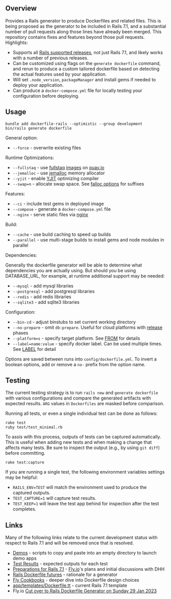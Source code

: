 ## Overview

Provides a Rails generator to produce Dockerfiles and related files.  This is being proposed as the generator to be included in Rails 7.1, and a substantial number of pull requests along those lines have already been merged.  This repository contains fixes and features beyond those pull requests.  Highlights:

  * Supports all [Rails supported releases](https://guides.rubyonrails.org/maintenance_policy.html), not just Rails 7.1, and likely works with a number of previous releases.
  * Can be customized using flags on the `generate dockerfile` command, and rerun to produce a custom tailored dockerfile based on detecting the actual features used by your application.
  * Will set `.node_version`, `packageManager` and install gems if needed to deploy your application.
  * Can produce a `docker-compose.yml` file for locally testing your configuration before deploying.

## Usage

```
bundle add dockerfile-rails --optimistic --group development
bin/rails generate dockerfile
```

General option:

* `--force` - overwrite existing files

Runtime Optimizations:

* `--fullstaq` - use [fullstaq](https://fullstaqruby.org/) [images](https://github.com/evilmartians/fullstaq-ruby-docker) on [quay.io](https://quay.io/repository/evl.ms/fullstaq-ruby?tab=tags&tag=latest)
* `--jemalloc` - use [jemalloc](https://jemalloc.net/) memory allocator
* `--yjit` - enable [YJIT](https://github.com/ruby/ruby/blob/master/doc/yjit/yjit.md) optimizing compiler
* `--swap=n` - allocate swap space.  See [falloc options](https://man7.org/linux/man-pages/man1/fallocate.1.html#OPTIONS) for suffixes

Features:

* `--ci` - include test gems in deployed image
* `--compose` - generate a `docker-compose.yml` file
* `--nginx` - serve static files via [nginx](https://www.nginx.com/)

Build:

* `--cache` - use build caching to speed up builds
* `--parallel` - use multi-stage builds to install gems and node modules in parallel

Dependencies:

Generally the dockerfile generator will be able to determine what dependencies you
are actually using.  But should you be using DATABASE_URL, for example, at runtime
additional support may be needed:

* `--mysql` - add mysql libraries
* `--postgresql` - add postgresql libraries
* `--redis` - add redis libraries
* `--sqlite3` - add sqlite3 libraries

Configuration:

* `--bin-cd` - adjust binstubs to set current working directory
* `--no-prepare` - omit `db:prepare`.  Useful for cloud platforms with [release](https://devcenter.heroku.com/articles/release-phase) phases
* `--platform=s` - specify target platform.  See [FROM](https://docs.docker.com/engine/reference/builder/#from) for details
* `--label=name:value` - specify docker label.  Can be used multiple times.  See [LABEL](https://docs.docker.com/engine/reference/builder/#label) for detail

Options are saved between runs into `config/dockerfile.yml`.  To invert a boolean options, add or remove a `no-` prefix from the option name.

## Testing

The current testing strategy is to run `rails new` and `generate dockerfile` with various configurations and compare the generated artifacts with expected results.  `ARG` values in `Dockerfiles` are masked before comparison.

Running all tests, or even a single individual test can be done as follows:

```
rake test
ruby test/test_minimal.rb
```

To assis with this process, outputs of tests can be captured automatically.  This is useful when adding new tests and when making a change that affects many tests.  Be sure to inspect the output (e.g., by using `git diff`) before committing.

```
rake test:capture
```

If you are running a single test, the following environment variables settings may be helpful:

 * `RAILS_ENV=TEST` will match the environment used to produce the captured outputs.
 * `TEST_CAPTURE=1` will capture test results.
 * `TEST_KEEP=1` will leave the test app behind for inspection after the test completes.

## Links

Many of the following links relate to the current development status with respect to Rails 7.1 and will be removed once that is resolved.

* [Demos](./DEMO.md) - scripts to copy and paste into an empty directory to launch demo apps
* [Test Results](./test/results) - expected outputs for each test
* [Preparations for Rails 7.1](https://community.fly.io/t/preparations-for-rails-7-1/9512) - [Fly.io](https://fly.io/)'s plans and initial discussions with DHH
* [Rails Dockerfile futures](https://discuss.rubyonrails.org/t/rails-dockerfile-futures/82091/1) - rationale for a generator
* [Fly Cookbooks](https://fly.io/docs/rails/cookbooks/) - deeper dive into Dockerfile design choices
* [app/templates/Dockerfile.tt](https://github.com/rails/rails/blob/main/railties/lib/rails/generators/rails/app/templates/Dockerfile.tt) - current Rails 7.1 template
* Fly.io [Cut over to Rails Dockerfile Generator on Sunday 29 Jan 2023](https://community.fly.io/t/cut-over-to-rails-dockerfile-generator-on-sunday-29-jan-2023/10350)
